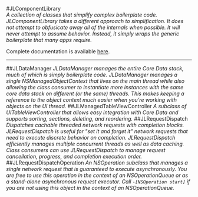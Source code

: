 #JLComponentLibrary    
*A collection of classes that simplify complex boilerplate code. JLComponentLibrary takes a different approach to simplification. It does not attempt to obfusicate away all of the internals when possible. It will never attempt to assume behavior. Instead, it simply wraps the generic boilerplate that many apps require.*

Complete documentation is available [here][1].

---
##JLDataManager
*JLDataManager manages the entire Core Data stack, much of which is simply boilerplate code. JLDataManager manages a single NSManagedObjectContext that lives on the main thread while also allowing the class consumer to instantiate more instances with the same core data stack on different (or the same) threads. This makes keeping a reference to the object context much easier when you’re working with objects on the UI thread.*
##JLManagedTableViewController
*A subclass of UITableViewController that allows easy integration with Core Data and supports sorting, sections, deleting, and reordering.*
##JLRequestDispatch
*Dispatches cachable threaded network requests with completion blocks.
 JLRequestDispatch is useful for "set it and forget it" network requests that need
 to execute discrete behavior on completion. JLRequestDispatch efficiently manages
 multiple concurrent threads as well as data caching. Class consumers can use JLRequestDispatch to manage request cancellation, progress, and completion execution order.*
##JLRequestDispatchOperation
*An NSOperation subclass that manages a single network request that is guaranteed
 to execute asynchronously.
 You are free to use this operation in the context of an NSOperationQueue or as a 
 stand-alone asynchronous request executor. Call `-[NSOperation start]` if you are
 not using this object in the context of an NSOperationQueue.*


[1]: http://jlawr3nc3.github.com/JLComponentLibrary/
